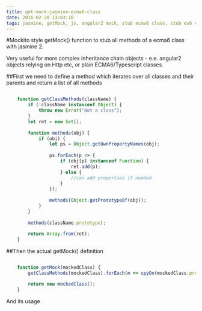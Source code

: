 ```yaml
---
title: get-mock-jasmine-ecma6-class
date: 2016-02-28 13:03:18
tags: jasmine, getMock, js, angular2 mock, stub ecma6 class, stub es6 class
---
```


#Mockito style getMock() function to stub all methods of a ecma6 class with jasmine 2.

Very useful for more complex inheritance chain objects - e.e. angular2 objects relying on Http etc, or plain ECMA6/Typescript classes.

##First we need to define a method which iterates over all classes and their parents and return a list of all methods

```javascript

    function getClassMethods(className) {
        if (!className instanceof Object) {
            throw new Error("Not a class");
        }
        let ret = new Set();
    
        function methods(obj) {
            if (obj) {
                let ps = Object.getOwnPropertyNames(obj);
    
                ps.forEach(p => {
                    if (obj[p] instanceof Function) {
                        ret.add(p);
                    } else {
                        //can add properties if needed
                    }
                });
    
                methods(Object.getPrototypeOf(obj));
            }
        }
    
        methods(className.prototype);
    
        return Array.from(ret);
    }

```

##Then the actual getMock() definition

```javascript

    function getMock(mockedClass) {
        getClassMethods(mockedClass).forEach(m => spyOn(mockedClass.prototype, m));

        return new mockedClass();
    }


```

And its usage

```javascript

```